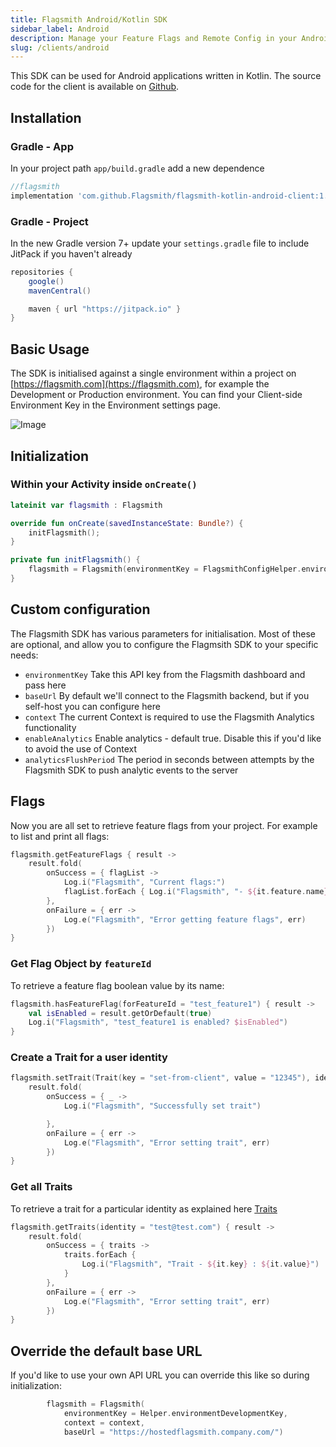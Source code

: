 ```yaml
---
title: Flagsmith Android/Kotlin SDK
sidebar_label: Android
description: Manage your Feature Flags and Remote Config in your Android applications.
slug: /clients/android
---
```


This SDK can be used for Android applications written in Kotlin. The source code for the client is available on
[Github](https://github.com/Flagsmith/flagsmith-kotlin-android-client/).

## Installation

### Gradle - App

In your project path `app/build.gradle` add a new dependence

```groovy
//flagsmith
implementation 'com.github.Flagsmith/flagsmith-kotlin-android-client:1.0.0'
```

### Gradle - Project

In the new Gradle version 7+ update your `settings.gradle` file to include JitPack if you haven't already

```groovy
repositories {
    google()
    mavenCentral()

    maven { url "https://jitpack.io" }
}
```

<!-- ## Tutorial

### Android App Screens

![Android App Screens](/img/languages/kotlin-java-1.png) -->

## Basic Usage

The SDK is initialised against a single environment within a project on [https://flagsmith.com](https://flagsmith.com),
for example the Development or Production environment. You can find your Client-side Environment Key in the Environment
settings page.

![Image](/img/api-key.png)

## Initialization

### Within your Activity inside `onCreate()`

```kotlin
lateinit var flagsmith : Flagsmith

override fun onCreate(savedInstanceState: Bundle?) {
    initFlagsmith();
}

private fun initFlagsmith() {
    flagsmith = Flagsmith(environmentKey = FlagsmithConfigHelper.environmentDevelopmentKey, context = context)
}
```

## Custom configuration

The Flagsmith SDK has various parameters for initialisation. Most of these are optional, and allow you to configure the
Flagmsith SDK to your specific needs:

- `environmentKey` Take this API key from the Flagsmith dashboard and pass here
- `baseUrl` By default we'll connect to the Flagsmith backend, but if you self-host you can configure here
- `context` The current Context is required to use the Flagsmith Analytics functionality
- `enableAnalytics` Enable analytics - default true. Disable this if you'd like to avoid the use of Context
- `analyticsFlushPeriod` The period in seconds between attempts by the Flagsmith SDK to push analytic events to the
  server

## Flags

Now you are all set to retrieve feature flags from your project. For example to list and print all flags:

```kotlin
flagsmith.getFeatureFlags { result ->
    result.fold(
        onSuccess = { flagList ->
            Log.i("Flagsmith", "Current flags:")
            flagList.forEach { Log.i("Flagsmith", "- ${it.feature.name} - enabled: ${it.enabled} value: ${it.featureStateValue ?: "not set"}") }
        },
        onFailure = { err ->
            Log.e("Flagsmith", "Error getting feature flags", err)
        })
}
```

### Get Flag Object by `featureId`

To retrieve a feature flag boolean value by its name:

```kotlin
flagsmith.hasFeatureFlag(forFeatureId = "test_feature1") { result ->
    val isEnabled = result.getOrDefault(true)
    Log.i("Flagsmith", "test_feature1 is enabled? $isEnabled")
}
```

### Create a Trait for a user identity

```kotlin
flagsmith.setTrait(Trait(key = "set-from-client", value = "12345"), identity = "test@test.com") { result ->
    result.fold(
        onSuccess = { _ ->
            Log.i("Flagsmith", "Successfully set trait")

        },
        onFailure = { err ->
            Log.e("Flagsmith", "Error setting trait", err)
        })
}
```

### Get all Traits

To retrieve a trait for a particular identity as explained here
[Traits](../../basic-features/managing-identities.md#identity-traits)

```kotlin
flagsmith.getTraits(identity = "test@test.com") { result ->
    result.fold(
        onSuccess = { traits ->
            traits.forEach {
                Log.i("Flagsmith", "Trait - ${it.key} : ${it.value}")
            }
        },
        onFailure = { err ->
            Log.e("Flagsmith", "Error setting trait", err)
        })
}
```

## Override the default base URL

If you'd like to use your own API URL you can override this like so during initialization:

```kotlin
        flagsmith = Flagsmith(
            environmentKey = Helper.environmentDevelopmentKey,
            context = context,
            baseUrl = "https://hostedflagsmith.company.com/")
```
